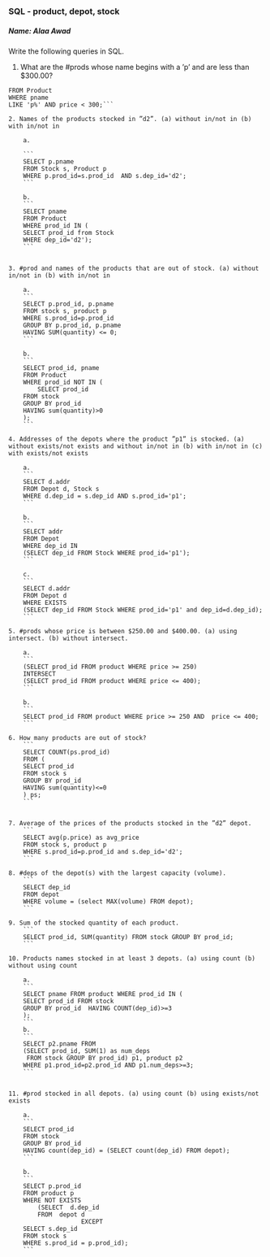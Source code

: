 ### SQL - product, depot, stock
##### Name: Alaa Awad
Write the following queries in SQL.


1. What are the #prods whose name begins with a ’p’ and are less than $300.00?
```SELECT prod_id
FROM Product
WHERE pname
LIKE 'p%' AND price < 300;```

2. Names of the products stocked in ”d2”. (a) without in/not in (b) with in/not in

	a.

	```
	SELECT p.pname
	FROM Stock s, Product p
	WHERE p.prod_id=s.prod_id  AND s.dep_id='d2';
	```

	b.
	```
	SELECT pname
	FROM Product
	WHERE prod_id IN (
	SELECT prod_id from Stock
	WHERE dep_id='d2');
	```


3. #prod and names of the products that are out of stock. (a) without in/not in (b) with in/not in

	a.
	```
	SELECT p.prod_id, p.pname
	FROM stock s, product p
	WHERE s.prod_id=p.prod_id
	GROUP BY p.prod_id, p.pname
	HAVING SUM(quantity) <= 0;
	```

	b.
	```
	SELECT prod_id, pname
	FROM Product
	WHERE prod_id NOT IN (
		SELECT prod_id
	FROM stock
	GROUP BY prod_id
	HAVING sum(quantity)>0
	);
	```

4. Addresses of the depots where the product ”p1” is stocked. (a) without exists/not exists and without in/not in (b) with in/not in (c) with exists/not exists

	a.
	```
	SELECT d.addr
	FROM Depot d, Stock s
	WHERE d.dep_id = s.dep_id AND s.prod_id='p1';
	```

	b.
	```
	SELECT addr
	FROM Depot
	WHERE dep_id IN
	(SELECT dep_id FROM Stock WHERE prod_id='p1');
	```

	c.
	```
	SELECT d.addr
	FROM Depot d
	WHERE EXISTS
	(SELECT dep_id FROM Stock WHERE prod_id='p1' and dep_id=d.dep_id);
	```

5. #prods whose price is between $250.00 and $400.00. (a) using intersect. (b) without intersect.

	a.
	```
	(SELECT prod_id FROM product WHERE price >= 250)
	INTERSECT
	(SELECT prod_id FROM product WHERE price <= 400);
	```

	b.
	```
	SELECT prod_id FROM product WHERE price >= 250 AND  price <= 400;
	```

6. How many products are out of stock?
	```
	SELECT COUNT(ps.prod_id)
	FROM (
	SELECT prod_id
	FROM stock s
	GROUP BY prod_id
	HAVING sum(quantity)<=0
	) ps;
	```


7. Average of the prices of the products stocked in the ”d2” depot.
	```
	SELECT avg(p.price) as avg_price
	FROM stock s, product p
	WHERE s.prod_id=p.prod_id and s.dep_id='d2';
	```

8. #deps of the depot(s) with the largest capacity (volume).
	```
	SELECT dep_id
	FROM depot
	WHERE volume = (select MAX(volume) FROM depot);
	```

9. Sum of the stocked quantity of each product.
	```
	SELECT prod_id, SUM(quantity) FROM stock GROUP BY prod_id;
	```

10. Products names stocked in at least 3 depots. (a) using count (b) without using count

	a.
	```
	SELECT pname FROM product WHERE prod_id IN (
	SELECT prod_id FROM stock
	GROUP BY prod_id  HAVING COUNT(dep_id)>=3
	);
	```
	b.
	```
	SELECT p2.pname FROM
	(SELECT prod_id, SUM(1) as num_deps
	 FROM stock GROUP BY prod_id) p1, product p2
	WHERE p1.prod_id=p2.prod_id AND p1.num_deps>=3;
	```


11. #prod stocked in all depots. (a) using count (b) using exists/not exists

	a.
	```
	SELECT prod_id
	FROM stock
	GROUP BY prod_id
	HAVING count(dep_id) = (SELECT count(dep_id) FROM depot);
	```

	b.
	```
	SELECT p.prod_id
	FROM product p
	WHERE NOT EXISTS
		(SELECT  d.dep_id
	 	FROM  depot d
	        		EXCEPT
	SELECT s.dep_id
	FROM stock s
	WHERE s.prod_id = p.prod_id);
	```

